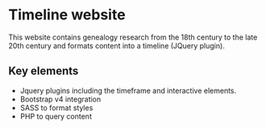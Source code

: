 # Timeline website

This website contains genealogy research from the 18th century to the late 20th century and formats content into a timeline (JQuery plugin).  


## Key elements

* Jquery plugins including the timeframe and interactive elements.
* Bootstrap v4 integration 
* SASS to format styles 
* PHP to query content
